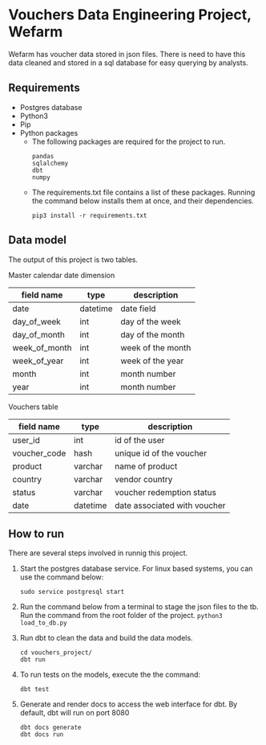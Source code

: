 # Vouchers Data Engineering Project, Wefarm

Wefarm has voucher data stored in json files. There is need to have this data cleaned and stored in a sql database for easy querying by analysts.

## Requirements

* Postgres database  
* Python3 
* Pip 
* Python packages  
    * The following packages are required for the project to run.
        ```
        pandas
        sqlalchemy
        dbt
        numpy
        ```
    * The requirements.txt file contains a list of these packages. Running the command below installs them at once, and their dependencies.
        ```
        pip3 install -r requirements.txt
        ``` 

## Data model
The output of this project is two tables.   

Master calendar date dimension  

 field name         | type       | description             
--- | --- | ---  
 date               | datetime   | date field           
 day_of_week        | int        | day of the week         
 day_of_month       | int        | day of the month        
 week_of_month      | int        | week of the month       
 week_of_year       | int        | week of the year        
 month              | int        | month number            
 year               | int        | month number          

Vouchers table 

| field name         | type       | description                 |
| -----------------  |------------|-----------------------      |
| user_id            | int        | id of the user              |
| voucher_code       | hash       | unique id of the voucher    |
| product            | varchar    | name of product             |
| country            | varchar    | vendor country              |
| status             | varchar    | voucher redemption status   |
| date               | datetime   | date associated with voucher|


## How to run
There are several steps involved in runnig this project.

1. Start the postgres database service. For linux based systems, you can use the command below:
    ```
    sudo service postgresql start
    ```

2. Run the command below from a terminal to stage the json files to the tb. Run the command from the root folder of the project.
    ```python3 load_to_db.py```

3. Run dbt to clean the data and build the data models.
    ```
    cd vouchers_project/
    dbt run
    ```
4. To run tests on the models, execute the the command:
    ```
    dbt test
    ```

5. Generate and render docs to access the web interface for dbt. By default, dbt will run on port 8080
    ```
    dbt docs generate
    dbt docs run
    ```